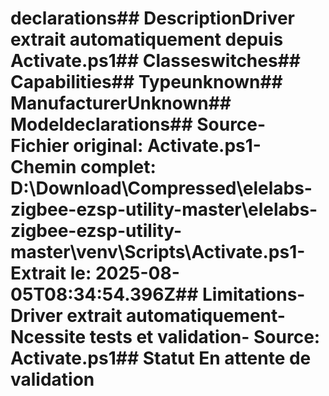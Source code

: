 # declarations##  DescriptionDriver extrait automatiquement depuis Activate.ps1##  Classeswitches##  Capabilities##  Typeunknown##  ManufacturerUnknown##  Modeldeclarations##  Source- **Fichier original**: Activate.ps1- **Chemin complet**: D:\Download\Compressed\elelabs-zigbee-ezsp-utility-master\elelabs-zigbee-ezsp-utility-master\venv\Scripts\Activate.ps1- **Extrait le**: 2025-08-05T08:34:54.396Z##  Limitations- Driver extrait automatiquement- Ncessite tests et validation- Source: Activate.ps1##  Statut En attente de validation